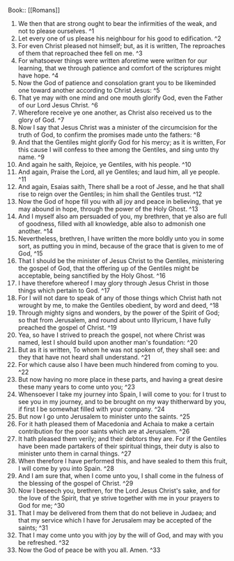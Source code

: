  Book:: [[Romans]]
 1. We then that are strong ought to bear the infirmities of the weak, and not to please ourselves. ^1
 2. Let every one of us please his neighbour for his good to edification. ^2
 3. For even Christ pleased not himself; but, as it is written, The reproaches of them that reproached thee fell on me. ^3
 4. For whatsoever things were written aforetime were written for our learning, that we through patience and comfort of the scriptures might have hope. ^4
 5. Now the God of patience and consolation grant you to be likeminded one toward another according to Christ Jesus: ^5
 6. That ye may with one mind and one mouth glorify God, even the Father of our Lord Jesus Christ. ^6
 7. Wherefore receive ye one another, as Christ also received us to the glory of God. ^7
 8. Now I say that Jesus Christ was a minister of the circumcision for the truth of God, to confirm the promises made unto the fathers: ^8
 9. And that the Gentiles might glorify God for his mercy; as it is written, For this cause I will confess to thee among the Gentiles, and sing unto thy name. ^9
 10. And again he saith, Rejoice, ye Gentiles, with his people. ^10
 11. And again, Praise the Lord, all ye Gentiles; and laud him, all ye people. ^11
 12. And again, Esaias saith, There shall be a root of Jesse, and he that shall rise to reign over the Gentiles; in him shall the Gentiles trust. ^12
 13. Now the God of hope fill you with all joy and peace in believing, that ye may abound in hope, through the power of the Holy Ghost. ^13
 14. And I myself also am persuaded of you, my brethren, that ye also are full of goodness, filled with all knowledge, able also to admonish one another. ^14
 15. Nevertheless, brethren, I have written the more boldly unto you in some sort, as putting you in mind, because of the grace that is given to me of God, ^15
 16. That I should be the minister of Jesus Christ to the Gentiles, ministering the gospel of God, that the offering up of the Gentiles might be acceptable, being sanctified by the Holy Ghost. ^16
 17. I have therefore whereof I may glory through Jesus Christ in those things which pertain to God. ^17
 18. For I will not dare to speak of any of those things which Christ hath not wrought by me, to make the Gentiles obedient, by word and deed, ^18
 19. Through mighty signs and wonders, by the power of the Spirit of God; so that from Jerusalem, and round about unto Illyricum, I have fully preached the gospel of Christ. ^19
 20. Yea, so have I strived to preach the gospel, not where Christ was named, lest I should build upon another man's foundation: ^20
 21. But as it is written, To whom he was not spoken of, they shall see: and they that have not heard shall understand. ^21
 22. For which cause also I have been much hindered from coming to you. ^22
 23. But now having no more place in these parts, and having a great desire these many years to come unto you; ^23
 24. Whensoever I take my journey into Spain, I will come to you: for I trust to see you in my journey, and to be brought on my way thitherward by you, if first I be somewhat filled with your company. ^24
 25. But now I go unto Jerusalem to minister unto the saints. ^25
 26. For it hath pleased them of Macedonia and Achaia to make a certain contribution for the poor saints which are at Jerusalem. ^26
 27. It hath pleased them verily; and their debtors they are. For if the Gentiles have been made partakers of their spiritual things, their duty is also to minister unto them in carnal things. ^27
 28. When therefore I have performed this, and have sealed to them this fruit, I will come by you into Spain. ^28
 29. And I am sure that, when I come unto you, I shall come in the fulness of the blessing of the gospel of Christ. ^29
 30. Now I beseech you, brethren, for the Lord Jesus Christ's sake, and for the love of the Spirit, that ye strive together with me in your prayers to God for me; ^30
 31. That I may be delivered from them that do not believe in Judaea; and that my service which I have for Jerusalem may be accepted of the saints; ^31
 32. That I may come unto you with joy by the will of God, and may with you be refreshed. ^32
 33. Now the God of peace be with you all. Amen. ^33
